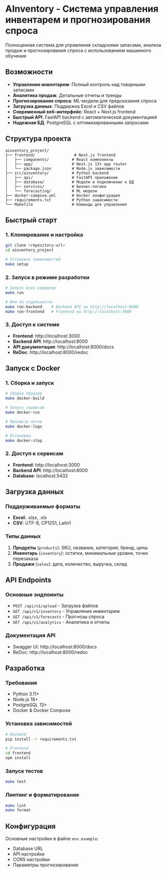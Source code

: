 # AInventory - Система управления инвентарем и прогнозирования спроса

Полноценная система для управления складскими запасами, анализа продаж и прогнозирования спроса с использованием машинного обучения

## Возможности

- **Управление инвентарем**: Полный контроль над товарными запасами
- **Аналитика продаж**: Детальные отчеты и тренды
- **Прогнозирование спроса**: ML-модели для предсказания спроса
- **Загрузка данных**: Поддержка Excel и CSV файлов
- **Современный веб-интерфейс**: React + Next.js frontend
- **Быстрый API**: FastAPI backend с автоматической документацией
- **Надежная БД**: PostgreSQL с оптимизированными запросами

## Структура проекта

```
ainventory_project/
├── frontend/                 # Next.js frontend
│   ├── components/          # React компоненты
│   ├── app/                 # Next.js 13+ app router
│   └── package.json         # Node.js зависимости
├── src/ainventory/          # Python backend
│   ├── api/                 # FastAPI приложение
│   ├── database/            # Модели и подключение к БД
│   ├── services/            # Бизнес-логика
│   └── forecasting/         # ML модели
├── docker-compose.yml       # Docker конфигурация
├── requirements.txt         # Python зависимости
└── Makefile                 # Команды для управления
```

## Быстрый старт

### 1. Клонирование и настройка
```bash
git clone <repository-url>
cd ainventory_project

# Установка зависимостей
make setup
```

### 2. Запуск в режиме разработки
```bash
# Запуск всех сервисов
make run

# Или по отдельности:
make run-backend    # Backend API на http://localhost:8000
make run-frontend   # Frontend на http://localhost:3000
```

### 3. Доступ к системе
- **Frontend**: http://localhost:3000
- **Backend API**: http://localhost:8000
- **API документация**: http://localhost:8000/docs
- **ReDoc**: http://localhost:8000/redoc

## Запуск с Docker

### 1. Сборка и запуск
```bash
# Сборка образов
make docker-build

# Запуск сервисов
make docker-run

# Просмотр логов
make docker-logs

# Остановка
make docker-stop
```

### 2. Доступ к сервисам
- **Frontend**: http://localhost:3000
- **Backend API**: http://localhost:8000
- **Database**: localhost:5432

## Загрузка данных

### Поддерживаемые форматы
- **Excel**: .xlsx, .xls
- **CSV**: UTF-8, CP1251, Latin1

### Типы данных
1. **Продукты** (`products`): SKU, название, категория, бренд, цены
2. **Инвентарь** (`inventory`): остатки, минимальные уровни, точки перезаказа
3. **Продажи** (`sales`): дата, количество, выручка, склад

## API Endpoints

### Основные эндпоинты
- `POST /api/v1/upload` - Загрузка файлов
- `GET /api/v1/inventory` - Управление инвентарем
- `GET /api/v1/forecasts` - Прогнозы спроса
- `GET /api/v1/analytics` - Аналитика и отчеты

### Документация API
- Swagger UI: http://localhost:8000/docs
- ReDoc: http://localhost:8000/redoc

## Разработка

### Требования
- Python 3.11+
- Node.js 18+
- PostgreSQL 13+
- Docker & Docker Compose

### Установка зависимостей
```bash
# Backend
pip install -r requirements.txt

# Frontend
cd frontend
npm install
```

### Запуск тестов
```bash
make test
```

### Линтинг и форматирование
```bash
make lint
make format
```

## Конфигурация

Основные настройки в файле `env.example`:
- Database URL
- API настройки
- CORS настройки
- Параметры прогнозирования
